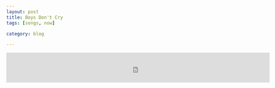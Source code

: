 ```yaml
---
layout: post
title: Boys Don't Cry
tags: [songs, now]

category: blog

---
```


<iframe scrolling="no" frameborder="0" allowTransparency="true" src="https://www.deezer.com/plugins/player?autoplay=false&playlist=false&width=700&height=80&cover=true&type=tracks&id=2715862&title=&app_id=undefined" width="700" height="80"></iframe>

